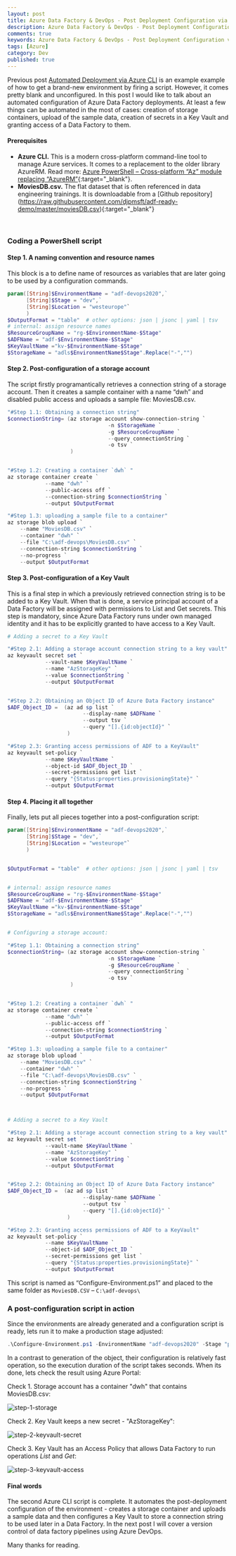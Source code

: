 ```yaml
---
layout: post
title: Azure Data Factory & DevOps - Post Deployment Configuration via Azure CLI
description: Azure Data Factory & DevOps - Post Deployment Configuration via Azure CLI
comments: true
keywords: Azure Data Factory & DevOps - Post Deployment Configuration via Azure CLI
tags: [Azure]
category: Dev
published: true 
---
```


Previous post [Automated Deployment via Azure CLI](/2020/adf-devops-generate-az-cli) is an example example of how to get a brand-new environment by firing a script. However, it comes pretty blank and unconfigured. In this post I would like to talk about an automated configuration of Azure Data Factory deployments. At least a few things can be automated in the most of cases: creation of storage containers, upload of the sample data, creation of secrets in a Key Vault and granting access of a Data Factory to them. 

#### Prerequisites
 -	**Azure CLI.** This is a modern cross-platform command-line tool to manage Azure services. It comes to a replacement to the older library AzureRM. Read more: [Azure PowerShell – Cross-platform “Az” module replacing “AzureRM”](https://azure.microsoft.com/es-es/blog/azure-powershell-cross-platform-az-module-replacing-azurerm/){:target="_blank"}.
 - **MoviesDB.csv.** The flat dataset that is often referenced in data engineering trainings. It is downloadable from a [Github repository] (https://raw.githubusercontent.com/djpmsft/adf-ready-demo/master/moviesDB.csv){:target="_blank"}


<br />

### Coding a PowerShell script

#### Step 1. A naming convention and resource names 

This block is a to define name of resources as variables that are later going to be used by a configuration commands.

```powershell
param([String]$EnvironmentName = "adf-devops2020",` 
      [String]$Stage = "dev",` 
      [String]$Location = "westeurope"`
      )
$OutputFormat = "table"  # other options: json | jsonc | yaml | tsv
# internal: assign resource names
$ResourceGroupName = "rg-$EnvironmentName-$Stage"
$ADFName = "adf-$EnvironmentName-$Stage"
$KeyVaultName ="kv-$EnvironmentName-$Stage"
$StorageName = "adls$EnvironmentName$Stage".Replace("-","")
```

#### Step 2. Post-configuration of a storage account

The script firstly programantically retrieves a connection string of a storage account. Then it creates a sample container with a name “dwh” and disabled public access and uploads a sample file: MoviesDB.csv.

```powershell
"#Step 1.1: Obtaining a connection string"
$connectionString= (az storage account show-connection-string `
                                -n $StorageName `
                                -g $ResourceGroupName `
                                --query connectionString `
                                -o tsv `
                    )


"#Step 1.2: Creating a container `dwh` "
az storage container create `
            --name "dwh" `
            --public-access off `
            --connection-string $connectionString `
            --output $OutputFormat 

"#Step 1.3: uploading a sample file to a container"
az storage blob upload `
    --name "MoviesDB.csv" `
    --container "dwh" `
    --file "C:\adf-devops\MoviesDB.csv" `
    --connection-string $connectionString `
    --no-progress `
    --output $OutputFormat
```

#### Step 3. Post-configuration of a Key Vault

This is a final step in which a previously retrieved connection string is to be added to a Key Vault. 
When that is done, a service principal account of a Data Factory will be assigned with permissions to List and Get secrets. This step is mandatory, since Azure Data Factory runs under own managed identity and it has to be explicitly granted to have access to a Key Vault.

```powershell
# Adding a secret to a Key Vault

"#Step 2.1: Adding a storage account connection string to a key vault"
az keyvault secret set `
            --vault-name $KeyVaultName `
            --name "AzStorageKey" `
            --value $connectionString `
            --output $OutputFormat


"#Step 2.2: Obtaining an Object ID of Azure Data Factory instance"
$ADF_Object_ID =  (az ad sp list `
                        --display-name $ADFName `
                        --output tsv `
                        --query "[].{id:objectId}" `
                   )

"#Step 2.3: Granting access permissions of ADF to a KeyVault"
az keyvault set-policy `
            --name $KeyVaultName `
            --object-id $ADF_Object_ID `
            --secret-permissions get list `
            --query "{Status:properties.provisioningState}" `
            --output $OutputFormat
```

#### Step 4. Placing it all together

Finally, lets put all pieces together into a post-configuration script:


```powershell
param([String]$EnvironmentName = "adf-devops2020",` 
      [String]$Stage = "dev",` 
      [String]$Location = "westeurope"`
      )


$OutputFormat = "table"  # other options: json | jsonc | yaml | tsv


# internal: assign resource names
$ResourceGroupName = "rg-$EnvironmentName-$Stage"
$ADFName = "adf-$EnvironmentName-$Stage"
$KeyVaultName ="kv-$EnvironmentName-$Stage"
$StorageName = "adls$EnvironmentName$Stage".Replace("-","")


# Configuring a storage account:

"#Step 1.1: Obtaining a connection string"
$connectionString= (az storage account show-connection-string `
                                -n $StorageName `
                                -g $ResourceGroupName `
                                --query connectionString `
                                -o tsv `
                    )


"#Step 1.2: Creating a container `dwh` "
az storage container create `
            --name "dwh" `
            --public-access off `
            --connection-string $connectionString `
            --output $OutputFormat 

"#Step 1.3: uploading a sample file to a container"
az storage blob upload `
    --name "MoviesDB.csv" `
    --container "dwh" `
    --file "C:\adf-devops\MoviesDB.csv" `
    --connection-string $connectionString `
    --no-progress `
    --output $OutputFormat



# Adding a secret to a Key Vault

"#Step 2.1: Adding a storage account connection string to a key vault"
az keyvault secret set `
            --vault-name $KeyVaultName `
            --name "AzStorageKey" `
            --value $connectionString `
            --output $OutputFormat


"#Step 2.2: Obtaining an Object ID of Azure Data Factory instance"
$ADF_Object_ID =  (az ad sp list `
                        --display-name $ADFName `
                        --output tsv `
                        --query "[].{id:objectId}" `
                   )

"#Step 2.3: Granting access permissions of ADF to a KeyVault"
az keyvault set-policy `
            --name $KeyVaultName `
            --object-id $ADF_Object_ID `
            --secret-permissions get list `
            --query "{Status:properties.provisioningState}" `
            --output $OutputFormat
```
This script is named as “Configure-Environment.ps1” and placed to the same folder as `MoviesDB.CSV` – `C:\adf-devops\`

### A post-configuration script in action

Since the environments are already generated and a configuration script is ready, lets run it to make a production stage adjusted:

```powershell
.\Configure-Environment.ps1 -EnvironmentName "adf-devops2020" -Stage "prd" 
```

In a contrast to generation of the object, their configuration is relatively fast operation, so the execution duration of the script takes seconds. When its done, lets check the result using Azure Portal:

Check 1. Storage account has a container "dwh" that contains MoviesDB.csv:

<img src="/assets/images/posts/adf-cicd-p2/step-1-storage.png" alt="step-1-storage" />  

 
Check 2. Key Vault keeps a new secret - "AzStorageKey":

<img src="/assets/images/posts/adf-cicd-p2/step-2-keyvault-secret.png" alt="step-2-keyvault-secret" />  

 
Check 3. Key Vault has an Access Policy that allows Data Factory to run operations *List* and *Get*:

<img src="/assets/images/posts/adf-cicd-p2/step-2-keyvault-access-policy.png" alt="step-3-keyvault-access" />  


#### Final words

The second Azure CLI script is complete. It automates the post-deployment configuration of the environment - creates a storage container and uploads a sample data and then configures a Key Vault to store a connection string to be used later in a Data Factory. In the next post I will cover a version control of data factory pipelines using Azure DevOps.

Many thanks for reading.